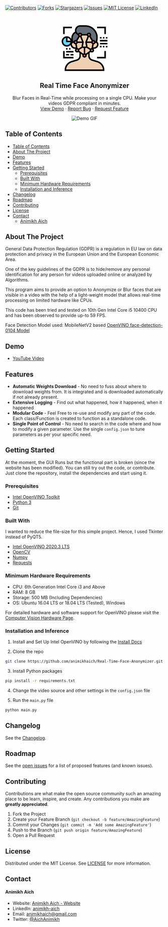 [![Contributors][contributors-shield]][contributors-url]
[![Forks][forks-shield]][forks-url]
[![Stargazers][stars-shield]][stars-url]
[![Issues][issues-shield]][issues-url]
[![MIT License][license-shield]][license-url]
[![LinkedIn][linkedin-shield]][linkedin-url]

<!-- PROJECT LOGO -->
<br />
<p align="center">
    <img src="assets/face_ai.png" alt="Logo" width="150" height="150">

  <h2 align="center">Real Time Face Anonymizer</h2>

  <p align="center">
    Blur Faces in Real-Time while processing on a single CPU. Make your videos GDPR compliant in minutes.
    <br />
    <a href="https://youtu.be/0TuRVxJVuOI">View Demo</a>
    ·
    <a href="https://github.com/animikhaich/Real-Time-Face-Anonymizer/issues/new">Report Bug</a>
    ·
    <a href="https://github.com/animikhaich/Real-Time-Face-Anonymizer/issues/new">Request Feature</a>
  </p>
</p>
<p align="center">
  <img src="assets/face-blur-demo.gif" alt="Demo GIF">
</p>
<!-- TABLE OF CONTENTS -->

## Table of Contents

- [Table of Contents](#table-of-contents)
- [About The Project](#about-the-project)
- [Demo](#demo)
- [Features](#features)
- [Getting Started](#getting-started)
  - [Prerequisites](#prerequisites)
  - [Built With](#built-with)
  - [Minimum Hardware Requirements](#minimum-hardware-requirements)
  - [Installation and Inference](#installation-and-inference)
- [Changelog](#changelog)
- [Roadmap](#roadmap)
- [Contributing](#contributing)
- [License](#license)
- [Contact](#contact)
    - [Animikh Aich](#animikh-aich)

<!-- ABOUT THE PROJECT -->

## About The Project

General Data Protection Regulation (GDPR) is a regulation in EU law on data protection and privacy in the European Union and the European Economic Area.

One of the key guidelines of the GDPR is to hide/remove any personal identification for any person for videos uploaded online or analyzed by Algorithms.

This program aims to provide an option to Anonymize or Blur faces that are visible in a video with the help of a light-weight model that allows real-time processing on limited hardware like CPUs.

This code has been tried and tested on 10th Gen Intel Core i5 10400 CPU and has been observed to provide up-to 59 FPS.

Face Detection Model used: MobileNetV2 based [OpenVINO face-detection-0104 Model](https://docs.openvinotoolkit.org/latest/omz_models_intel_face_detection_0104_description_face_detection_0104.html)

## Demo

-   [YouTube Video](https://youtu.be/0TuRVxJVuOI)

<!-- FEATURES -->

## Features

-   **Automatic Weights Download** - No need to fuss about where to download weights from. It is integrated and is downloaded automatically if not already present.
-   **Extensive Logging** - Find out what happened, how it happened, when it happened
-   **Modular Code** - Feel Free to re-use and modify any part of the code. Each class/Function is created to function as a standalone code.
-   **Single Point of Control** - No need to search in the code where and how to modify a given parameter. Use the single `config.json` to tune parameters as per your specific need.

<!-- GETTING STARTED -->

## Getting Started

At the moment, the GUI Runs but the functional part is broken (since the website has been modified). You can still try out the code, or contribute. Just clone the repository, install the dependencies and start using it.

### Prerequisites

-   [Intel OpenVINO Toolkit](https://docs.openvinotoolkit.org/)
-   [Python 3](https://www.python.org/)
-   [Git](https://git-scm.com/)

### Built With

I wanted to reduce the file-size for this simple project. Hence, I used Tkinter instead of PyQT5.

-   [Intel OpenVINO 2020.3 LTS](https://software.intel.com/content/www/us/en/develop/articles/openvino-2020-3-lts-relnotes.html)
-   [OpenCV](https://opencv.org/)
-   [Numpy](https://numpy.org/)
-   [Requests](https://requests.readthedocs.io/en/master/)

### Minimum Hardware Requirements

-   CPU: 6th Generation Intel Core i3 and Above
-   RAM: 8 GB
-   Storage: 500 MB (Including Dependencies)
-   OS: Ubuntu 16.04 LTS or 18.04 LTS (Tested), Windows

For detailed hardware and software support for OpenVINO please visit the [Computer Vision Hardware Page](https://software.intel.com/content/www/us/en/develop/tools/openvino-toolkit/hardware.html).

### Installation and Inference

1. Install and Set Up Intel OpenVINO by following the [Install Docs](https://docs.openvinotoolkit.org/latest/openvino_docs_install_guides_installing_openvino_linux.html)

2. Clone the repo

```sh
git clone https://github.com/animikhaich/Real-Time-Face-Anonymizer.git
```

3. Install Python packages

```sh
pip install -r requirements.txt
```

4. Change the video source and other settings in the `config.json` file

5. Run the `main.py` file

```sh
python main.py
```

<!-- CHANGELOG -->

## Changelog

See the [Changelog](CHANGELOG.md).

<!-- ROADMAP -->

## Roadmap

See the [open issues](https://github.com/animikhaich/Real-Time-Face-Anonymizer/issues?q=is%3Aopen) for a list of proposed features (and known issues).

<!-- CONTRIBUTING -->

## Contributing

Contributions are what make the open source community such an amazing place to be learn, inspire, and create. Any contributions you make are **greatly appreciated**.

1. Fork the Project
2. Create your Feature Branch (`git checkout -b feature/AmazingFeature`)
3. Commit your Changes (`git commit -m 'Add some AmazingFeature'`)
4. Push to the Branch (`git push origin feature/AmazingFeature`)
5. Open a Pull Request

<!-- LICENSE -->

## License

Distributed under the MIT License. See [LICENSE](LICENSE.md) for more information.

<!-- CONTACT -->

## Contact

#### Animikh Aich

-   Website: [Animikh Aich - Website](http://www.animikh.me/)
-   LinkedIn: [animikh-aich](https://www.linkedin.com/in/animikh-aich/)
-   Email: [animikhaich@gmail.com](mailto:animikhaich@gmail.com)
-   Twitter: [@AichAnimikh](https://twitter.com/AichAnimikh)

<!-- MARKDOWN LINKS & IMAGES -->

[contributors-shield]: https://img.shields.io/github/contributors/animikhaich/Real-Time-Face-Anonymizer.svg?style=flat-square
[contributors-url]: https://github.com/animikhaich/Real-Time-Face-Anonymizer/graphs/contributors
[forks-shield]: https://img.shields.io/github/forks/animikhaich/Real-Time-Face-Anonymizer.svg?style=flat-square
[forks-url]: https://github.com/animikhaich/Real-Time-Face-Anonymizer/network/members
[stars-shield]: https://img.shields.io/github/stars/animikhaich/Real-Time-Face-Anonymizer.svg?style=flat-square
[stars-url]: https://github.com/animikhaich/Real-Time-Face-Anonymizer/stargazers
[issues-shield]: https://img.shields.io/github/issues/animikhaich/Real-Time-Face-Anonymizer.svg?style=flat-square
[issues-url]: https://github.com/animikhaich/Real-Time-Face-Anonymizer/issues
[license-shield]: https://img.shields.io/github/license/animikhaich/Real-Time-Face-Anonymizer.svg?style=flat-square
[license-url]: https://github.com/animikhaich/Real-Time-Face-Anonymizer/blob/master/LICENSE.md
[linkedin-shield]: https://img.shields.io/badge/-LinkedIn-black.svg?style=flat-square&logo=linkedin&colorB=555
[linkedin-url]: https://linkedin.com/in/animikh-aich/
[product-screenshot]: assets/face-blur-demo.gif
